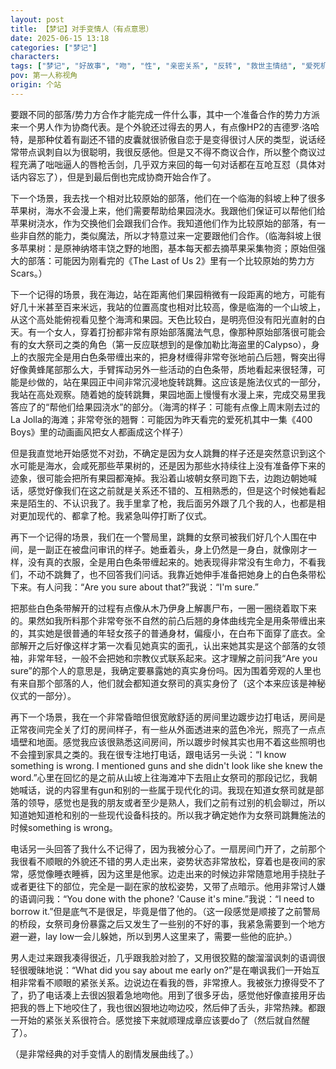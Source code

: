 ```yaml
---
layout: post
title: 【梦记】对手变情人（有点意思）
date: 2025-06-15 13:18
categories: ["梦记"]
characters: 
tags: ["梦记", "好故事", "吻", "性", "亲密关系", "反转", "救世主情结", "爱死机"]
pov: 第一人称视角
origin: 个站
---
```


要跟不同的部落/势力方合作才能完成一件什么事，其中一个准备合作的势力方派来一个男人作为协商代表。是个外貌还过得去的男人，有点像HP2的吉德罗·洛哈特，是那种仗着有副还不错的皮囊就很骄傲自恋于是变得很讨人厌的类型，说话经常带点讽刺自以为很聪明，我很反感他。但是又不得不商议合作，所以整个商议过程充满了咄咄逼人的唇枪舌剑，几乎双方来回的每一句对话都在互呛互怼（具体对话内容忘了），但是到最后倒也完成协商开始合作了。

下一个场景，我去找一个相对比较原始的部落，他们在一个临海的斜坡上种了很多苹果树，海水不会漫上来，他们需要帮助给果园浇水。我跟他们保证可以帮他们给苹果树浇水，作为交换他们会跟我们合作。我知道他们作为比较原始的部落，有一些非自然的能力，类似魔法，所以才特意过来一定要跟他们合作。（临海斜坡上很多苹果树：是原神纳塔丰饶之野的地图，基本每天都去摘苹果采集物资；原始但强大的部落：可能因为刚看完的《The Last of Us 2》里有一个比较原始的势力方Scars。）

下一个记得的场景，我在海边，站在距离他们果园稍微有一段距离的地方，可能有好几十米甚至百来米远，我站的位置高度也相对比较高，像是临海的一个山坡上，从这个高处能俯视看见整个海湾和果园。天色比较白，是明亮但没有阳光直射的白天。有一个女人，穿着打扮都非常有原始部落魔法气息，像那种原始部落很可能会有的女大祭司之类的角色（第一反应联想到的是像加勒比海盗里的Calypso），身上的衣服完全是用白色条带缠出来的，把身材缠得非常夸张地前凸后翘，臀突出得好像黄蜂尾部那么大，手臂挥动另外一些活动的白色条带，质地看起来很轻薄，可能是纱做的，站在果园正中间非常沉浸地旋转跳舞。这应该是施法仪式的一部分，我站在高处观察。随着她的旋转跳舞，果园地面上慢慢有水漫上来，完成交易里我答应了的“帮他们给果园浇水”的部分。（海湾的样子：可能有点像上周末刚去过的La Jolla的海滩；非常夸张的翘臀：可能因为昨天看完的爱死机其中一集《400 Boys》里的动画画风把女人都画成这个样子）

但是我直觉地开始感觉不对劲，不确定是因为女人跳舞的样子还是突然意识到这个水可能是海水，会咸死那些苹果树的，还是因为那些水持续往上没有准备停下来的迹象，很可能会把所有果园都淹掉。我沿着山坡朝女祭司跑下去，边跑边朝她喊话，感觉好像我们在这之前就是关系还不错的、互相熟悉的，但是这个时候她看起来是陌生的、不认识我了。我手里拿了枪，我后面另外跟了几个我的人，也都是相对更加现代的、都拿了枪。我紧急叫停打断了仪式。

再下一个记得的场景，我们在一个警局里，跳舞的女祭司被我们好几个人围在中间，是一副正在被盘问审讯的样子。她垂着头，身上仍然是一身白，就像刚才一样，没有真的衣服，全是用白色条带缠起来的。她表现得非常没有生命力，不看我们，不动不跳舞了，也不回答我们问话。我靠近她伸手准备把她身上的白色条带松下来。有人问我：“Are you sure about that?”我说：“I'm sure.”

把那些白色条带解开的过程有点像从木乃伊身上解裹尸布，一圈一圈绕着取下来的。果然如我所料那个非常夸张不自然的前凸后翘的身体曲线完全是用条带缠出来的，其实她是很普通的年轻女孩子的普通身材，偏瘦小，在白布下面穿了底衣。全部解开之后好像这样才第一次看见她真实的面孔，认出来她其实是这个部落的女领袖，非常年轻，一般不会把她和宗教仪式联系起来。这才理解之前问我“Are you sure”的那个人的意思是，我确定要暴露她的真实身份吗。因为围着旁观的人里也有来自那个部落的人，他们就会都知道女祭司的真实身份了（这个本来应该是神秘仪式的一部分）。

再下一个场景，我在一个非常昏暗但很宽敞舒适的房间里边踱步边打电话，房间是正常夜间完全关了灯的房间样子，有一些从外面透进来的蓝色冷光，照亮了一点点墙壁和地面。感觉我应该很熟悉这间房间，所以踱步时候其实也用不着这些照明也不会撞到家具之类的。我在很专注地打电话，跟电话另一头说：“I know something is wrong. I mentioned guns and she didn't look like she knew the word.”心里在回忆的是之前从山坡上往海滩冲下去阻止女祭司的那段记忆，我朝她喊话，说的内容里有gun和别的一些属于现代化的词。我现在知道女祭司就是部落的领导，感觉也是我的朋友或者至少是熟人，我们之前有过别的机会聊过，所以知道她知道枪和别的一些现代设备科技的。所以我才确定她作为女祭司跳舞施法的时候something is wrong。

电话另一头回答了我什么不记得了，因为我被分心了。一扇房间门开了，之前那个我很看不顺眼的外貌还不错的男人走出来，姿势状态非常放松，穿着也是夜间的家常，感觉像睡衣睡裤，因为这里是他家。边走出来的时候边非常随意地用手挠肚子或者更往下的部位，完全是一副在家的放松姿势，又带了点暗示。他用非常讨人嫌的语调问我：“You done with the phone? 'Cause it's mine.”我说：“I need to borrow it.”但是底气不是很足，毕竟是借了他的。（这一段感觉是顺接了之前警局的桥段，女祭司身份暴露之后又发生了一些别的不好的事，我紧急需要到一个地方避一避，lay low一会儿躲她，所以到男人这里来了，需要一些他的庇护。）

男人走过来跟我凑得很近，几乎跟我脸对脸了，又用很狡黠的酸溜溜讽刺的语调很轻很暧昧地说：“What did you say about me early on?”是在嘲讽我们一开始互相非常看不顺眼的紧张关系。边说边在看我的唇，非常撩人。我被张力撩得受不了了，扔了电话凑上去很凶狠着急地吻他。用到了很多牙齿，感觉他好像直接用牙齿把我的唇上下地咬住了，我也很凶狠地边吻边咬，然后伸了舌头，非常热辣。都跟一开始的紧张关系很符合。感觉接下来就顺理成章应该要do了（然后就自然醒了）。

（是非常经典的对手变情人的剧情发展曲线了。）


